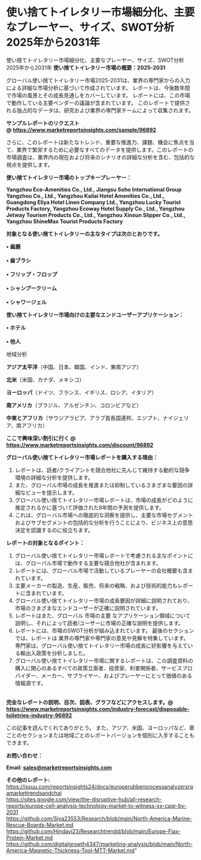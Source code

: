 # 使い捨てトイレタリー市場細分化、主要なプレーヤー、サイズ、SWOT分析2025年から2031年
 使い捨てトイレタリー市場細分化、主要なプレーヤー、サイズ、SWOT分析2025年から2031年
<strong><b>使い捨てトイレタリー市場の概要：2025-2031</b></strong>

グローバル使い捨てトイレタリー市場2025-2031は、業界の専門家からの入力による詳細な市場分析に基づいて作成されています。 レポートは、今後数年間で市場の風景とその成長見通しをカバーしています。 レポートには、この市場で動作している主要ベンダーの議論が含まれています。 このレポートで提供される独占的なデータは、研究および業界の専門家チームによって収集されます。

<strong>サンプルレポートのリクエスト @ <a href=https://www.marketreportsinsights.com/sample/96892>https://www.marketreportsinsights.com/sample/96892</a></strong>

さらに、このレポートは新たなトレンド、重要な推進力、課題、機会に焦点を当て、業界で繁栄するために必要なすべてのデータを提供します。このレポートの市場調査は、業界内の現在および将来のシナリオの詳細な分析を含む、包括的な視点を提供します。

<strong>使い捨てトイレタリー市場のトップキープレーヤー：</strong>

<strong>Yangzhou Eco-Amenities Co., Ltd., Jiangsu Soho International Group Yangzhou Co., Ltd., Yangzhou Kailai Hotel Amenities Co., Ltd., Guangdong Eliya Hotel Linen Company Ltd., Yangzhou Lucky Tourist Products Factory, Yangzhou Ecoway Hotel Supply Co., Ltd., Yangzhou Jetway Tourism Products Co., Ltd., Yangzhou Xinsun Slipper Co., Ltd., Yangzhou ShineMax Tourist Products Factory</strong>

<strong><b>対象となる使い捨てトイレタリーの主なタイプは次のとおりです。</b></strong>

<strong>• 歯磨<br><br>• 歯ブラシ<br><br>• フリップ・フロップ<br><br>• シャンプークリーム<br><br>• シャワージェル</strong>

<strong><b>使い捨てトイレタリー市場向けの主要なエンドユーザーアプリケーション：</b></strong>

<strong>• ホテル<br><br>• 他人</strong>

 地域分析

<strong><b>アジア太平洋</b></strong>（中国、日本、韓国、インド、東南アジア）

<strong><b>北米</b></strong>（米国、カナダ、メキシコ）

<strong><b>ヨーロッパ</b></strong>（ドイツ、フランス、イギリス、ロシア、イタリア）

<strong><b>南アメリカ</b></strong>（ブラジル、アルゼンチン、コロンビアなど）

<strong><b>中東とアフリカ</b></strong>（サウジアラビア、アラブ首長国連邦、エジプト、ナイジェリア、南アフリカ）

<strong>ここで興味深い割引に行く @ <a href=https://www.marketreportsinsights.com/discount/96892>https://www.marketreportsinsights.com/discount/96892</a></strong>

<strong><b>グローバル使い捨てトイレタリー市場レポートを購入する理由：</b></strong>
<ol>
  <li>レポートは、読者/クライアントを競合他社に先んじて維持する動的な競争環境の詳細な分析を提供します。</li>
  <li>また、グローバル市場の成長を推進または抑制しているさまざまな要因の詳細なビューを提示します。</li>
  <li>グローバル使い捨てトイレタリー市場レポートは、市場の成長がどのように推定されるかに基づいて評価された8年間の予測を提供します。</li>
  <li>これは、グローバル市場への徹底的な洞察を提供し、主要な市場セグメントおよびサブセグメントの包括的な分析を行うことにより、ビジネス上の意思決定を認識するのに役立ちます。</li>
</ol>
<strong><b>レポートの対象となるポイント：</b></strong>
<ol>
  <li>グローバル使い捨てトイレタリー市場レポートで考慮される主なポイントには、グローバル市場で動作する主要な競合他社が含まれます。</li>
  <li>レポートには、グローバル市場で活動しているプレーヤーの会社概要も含まれています。</li>
  <li>主要メーカーの製造、生産、販売、将来の戦略、および技術的能力もレポートに含まれています。</li>
  <li>グローバル使い捨てトイレタリー市場の成長要因が詳細に説明されており、市場のさまざまなエンドユーザーが正確に説明されています。</li>
  <li>レポートはまた、グローバル 市場の主要 なアプリケーション領域について説明し、それによって読者/ユーザーに市場の正確な説明を提供します。</li>
  <li>レポートには、市場のSWOT分析が組み込まれています。 最後のセクションでは、レポートは 業界の専門家や専門家の意見や見解を特集しています。 専門家は、グローバル使い捨てトイレタリー市場の成長に好影響を与えている輸出入政策を分析しました。</li>
  <li>グローバル使い捨てトイレタリー市場に関するレポートは、この調査資料の購入に関心のあるすべての政策立案者、投資家、利害関係者、サービスプロバイダー、メーカー、サプライヤー、およびプレーヤーにとって価値のある情報源です。</li>
</ol><br>
<strong>完全なレポートの説明、目次、図表、グラフなどにアクセスします。@ <a href=https://www.marketreportsinsights.com/industry-forecast/disposable-toiletries-industry-96892>https://www.marketreportsinsights.com/industry-forecast/disposable-toiletries-industry-96892</a></strong>

この記事を読んでくれてありがとう。 また、アジア、米国、ヨーロッパなど、章ごとのセクションまたは地域ごとのレポートバージョンを個別に入手することもできます。

<strong><b>お問い合わせ：</b></strong>

<strong>Email: </strong><a href=mailto:sales@marketreportsinsights.com><strong>sales@marketreportsinsights.com</strong></a>

<strong>その他のレポート:</strong>
<br>
<a href=https://issuu.com/reportsinsights24/docs/europerubberprocessanalyzersrpamarkettrendsandchal>https://issuu.com/reportsinsights24/docs/europerubberprocessanalyzersrpamarkettrendsandchal</a>
<br>
<a href=https://sites.google.com/view/the-disruptive-hub/all-research-reports/europe-cell-analysis-technology-market-to-witness-xx-cagr-by-2031>https://sites.google.com/view/the-disruptive-hub/all-research-reports/europe-cell-analysis-technology-market-to-witness-xx-cagr-by-2031</a>
<br>
<a href=https://github.com/Siya23553/Research/blob/main/North-America-Marine-Rescue-Boards-Market.md>https://github.com/Siya23553/Research/blob/main/North-America-Marine-Rescue-Boards-Market.md</a>
<br>
<a href=https://github.com/Hindavi23/Researchtrendd/blob/main/Europe-Flax-Protein-Market.md>https://github.com/Hindavi23/Researchtrendd/blob/main/Europe-Flax-Protein-Market.md</a>
<br>
<a href=https://github.com/digitalgrowth4347/marketing-analysis/blob/main/North-America-Magnetic-Thickness-Tool-MTT-Market.md>https://github.com/digitalgrowth4347/marketing-analysis/blob/main/North-America-Magnetic-Thickness-Tool-MTT-Market.md</a>"
